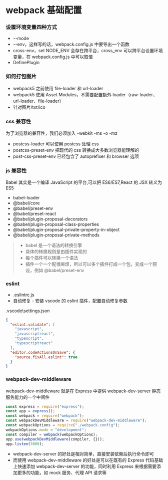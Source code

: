 # webpack 基础配置

### 设置环境变量四种方式

- --mode
- --env，这样写的话，webpack.config.js 中要导出一个函数
- cross-env，set NODE_ENV 会存在跨平台，cross_env 可以跨平台设置环境变量，在 webpack.config.js 中可以取值
- DefinePlugin

### 如何打包图片

- webpack5 之前使用 file-loader 和 url-loader
- webpack5 使用 Asset Modules，不需要配置额外 loader（raw-loader、url-loader、file-loader）
- 针对图片/txt/ico

### css 兼容性

为了浏览器的兼容性，我们必须加入 -webkit -ms -o -mz

- postcss-loader 可以使用 postcss 处理 css
- postcss-preset-env 把现代的 css 转换成大多数浏览器能理解的
- post-css-preset-env 已经包含了 autoprefixer 和 browser 选项

### js 兼容性

Babel 其实是一个编译 JavaScript 的平台,可以把 ES6/ES7,React 的 JSX 转义为 ES5

- babel-loader
- @babel/core
- @babel/preset-env
- @babel/preset-react
- @babel/plugin-proposal-decorators
- @babel/plugin-proposal-class-properties
- @babel/plugin-proposal-private-property-in-object
- @babel/plugin-proposal-private-methods

> - babel 是一个语法的转换引擎
> - 具体的转换规则是由插件实现的
> - 每个插件可以转换一个语法
> - 插件一个一个配很麻烦，所以可以多个插件打成一个包，变成一个预设，例如 @babel/preset-env

### eslint

- .eslintrc.js
- 自动修复 - 安装 vscode 的 eslint 插件，配置自动修复参数

.vscode\settings.json

```json
{
  "eslint.validate": [
    "javascript",
    "javascriptreact",
    "typescript",
    "typescriptreact"
  ],
  "editor.codeActionsOnSave": {
    "source.fixAll.eslint": true
  }
}
```

### webpack-dev-middleware

webpack-dev-middleware 就是在 Express 中提供 webpack-dev-server 静态服务能力的一个中间件

```js
const express = require("express");
const app = express();
const webpack = require("webpack");
const webpackDevMiddleware = require("webpack-dev-middleware");
const webpackOptions = require("./webpack.config");
webpackOptions.mode = "development";
const compiler = webpack(webpackOptions);
app.use(webpackDevMiddleware(compiler, {}));
app.listen(3000);
```

- webpack-dev-server 的好处是相对简单，直接安装依赖后执行命令即可
- 而使用 webpack-dev-middleware 的好处是可以在既有的 Express 代码基础上快速添加 webpack-dev-server 的功能，同时利用 Express 来根据需要添加更多的功能，如 mock 服务、代理 API 请求等
